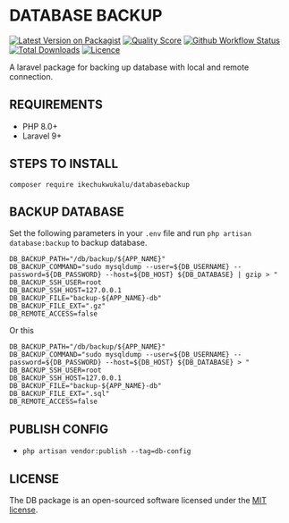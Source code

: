 # DATABASE BACKUP

[![Latest Version on Packagist](https://img.shields.io/packagist/v/ikechukwukalu/databasebackup?style=flat-square)](https://packagist.org/packages/ikechukwukalu/databasebackup)
[![Quality Score](https://img.shields.io/scrutinizer/quality/g/ikechukwukalu/databasebackup/main?style=flat-square)](https://scrutinizer-ci.com/g/ikechukwukalu/databasebackup/)
[![Github Workflow Status](https://img.shields.io/github/actions/workflow/status/ikechukwukalu/databasebackup/databasebackup.yml?branch=main&style=flat-square)](https://github.com/ikechukwukalu/databasebackup/actions/workflows/databasebackup.yml)
[![Total Downloads](https://img.shields.io/packagist/dt/ikechukwukalu/databasebackup?style=flat-square)](https://packagist.org/packages/ikechukwukalu/databasebackup)
[![Licence](https://img.shields.io/packagist/l/ikechukwukalu/databasebackup?style=flat-square)](https://github.com/ikechukwukalu/databasebackup/blob/main/LICENSE.md)

A laravel package for backing up database with local and remote connection.

## REQUIREMENTS

- PHP 8.0+
- Laravel 9+

## STEPS TO INSTALL

``` shell
composer require ikechukwukalu/databasebackup
```

## BACKUP DATABASE

Set the following parameters in your `.env` file and run `php artisan database:backup` to backup database.

```shell
DB_BACKUP_PATH="/db/backup/${APP_NAME}"
DB_BACKUP_COMMAND="sudo mysqldump --user=${DB_USERNAME} --password=${DB_PASSWORD} --host=${DB_HOST} ${DB_DATABASE} | gzip > "
DB_BACKUP_SSH_USER=root
DB_BACKUP_SSH_HOST=127.0.0.1
DB_BACKUP_FILE="backup-${APP_NAME}-db"
DB_BACKUP_FILE_EXT=".gz"
DB_REMOTE_ACCESS=false
```

Or this

```shell
DB_BACKUP_PATH="/db/backup/${APP_NAME}"
DB_BACKUP_COMMAND="sudo mysqldump --user=${DB_USERNAME} --password=${DB_PASSWORD} --host=${DB_HOST} ${DB_DATABASE} > "
DB_BACKUP_SSH_USER=root
DB_BACKUP_SSH_HOST=127.0.0.1
DB_BACKUP_FILE="backup-${APP_NAME}-db"
DB_BACKUP_FILE_EXT=".sql"
DB_REMOTE_ACCESS=false
```

## PUBLISH CONFIG

- `php artisan vendor:publish --tag=db-config`

## LICENSE

The DB package is an open-sourced software licensed under the [MIT license](https://opensource.org/licenses/MIT).
